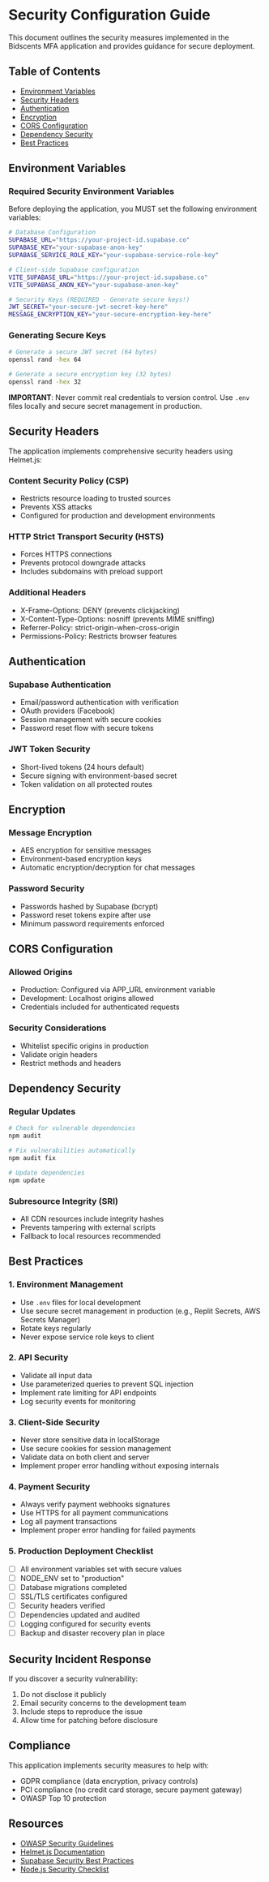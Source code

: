 # Security Configuration Guide

This document outlines the security measures implemented in the Bidscents MFA application and provides guidance for secure deployment.

## Table of Contents
- [Environment Variables](#environment-variables)
- [Security Headers](#security-headers)
- [Authentication](#authentication)
- [Encryption](#encryption)
- [CORS Configuration](#cors-configuration)
- [Dependency Security](#dependency-security)
- [Best Practices](#best-practices)

## Environment Variables

### Required Security Environment Variables

Before deploying the application, you MUST set the following environment variables:

```bash
# Database Configuration
SUPABASE_URL="https://your-project-id.supabase.co"
SUPABASE_KEY="your-supabase-anon-key"
SUPABASE_SERVICE_ROLE_KEY="your-supabase-service-role-key"

# Client-side Supabase configuration
VITE_SUPABASE_URL="https://your-project-id.supabase.co"
VITE_SUPABASE_ANON_KEY="your-supabase-anon-key"

# Security Keys (REQUIRED - Generate secure keys!)
JWT_SECRET="your-secure-jwt-secret-key-here"
MESSAGE_ENCRYPTION_KEY="your-secure-encryption-key-here"
```

### Generating Secure Keys

```bash
# Generate a secure JWT secret (64 bytes)
openssl rand -hex 64

# Generate a secure encryption key (32 bytes)
openssl rand -hex 32
```

**IMPORTANT**: Never commit real credentials to version control. Use `.env` files locally and secure secret management in production.

## Security Headers

The application implements comprehensive security headers using Helmet.js:

### Content Security Policy (CSP)
- Restricts resource loading to trusted sources
- Prevents XSS attacks
- Configured for production and development environments

### HTTP Strict Transport Security (HSTS)
- Forces HTTPS connections
- Prevents protocol downgrade attacks
- Includes subdomains with preload support

### Additional Headers
- X-Frame-Options: DENY (prevents clickjacking)
- X-Content-Type-Options: nosniff (prevents MIME sniffing)
- Referrer-Policy: strict-origin-when-cross-origin
- Permissions-Policy: Restricts browser features

## Authentication

### Supabase Authentication
- Email/password authentication with verification
- OAuth providers (Facebook)
- Session management with secure cookies
- Password reset flow with secure tokens

### JWT Token Security
- Short-lived tokens (24 hours default)
- Secure signing with environment-based secret
- Token validation on all protected routes

## Encryption

### Message Encryption
- AES encryption for sensitive messages
- Environment-based encryption keys
- Automatic encryption/decryption for chat messages

### Password Security
- Passwords hashed by Supabase (bcrypt)
- Password reset tokens expire after use
- Minimum password requirements enforced

## CORS Configuration

### Allowed Origins
- Production: Configured via APP_URL environment variable
- Development: Localhost origins allowed
- Credentials included for authenticated requests

### Security Considerations
- Whitelist specific origins in production
- Validate origin headers
- Restrict methods and headers

## Dependency Security

### Regular Updates
```bash
# Check for vulnerable dependencies
npm audit

# Fix vulnerabilities automatically
npm audit fix

# Update dependencies
npm update
```

### Subresource Integrity (SRI)
- All CDN resources include integrity hashes
- Prevents tampering with external scripts
- Fallback to local resources recommended

## Best Practices

### 1. Environment Management
- Use `.env` files for local development
- Use secure secret management in production (e.g., Replit Secrets, AWS Secrets Manager)
- Rotate keys regularly
- Never expose service role keys to client

### 2. API Security
- Validate all input data
- Use parameterized queries to prevent SQL injection
- Implement rate limiting for API endpoints
- Log security events for monitoring

### 3. Client-Side Security
- Never store sensitive data in localStorage
- Use secure cookies for session management
- Validate data on both client and server
- Implement proper error handling without exposing internals

### 4. Payment Security
- Always verify payment webhooks signatures
- Use HTTPS for all payment communications
- Log all payment transactions
- Implement proper error handling for failed payments

### 5. Production Deployment Checklist
- [ ] All environment variables set with secure values
- [ ] NODE_ENV set to "production"
- [ ] Database migrations completed
- [ ] SSL/TLS certificates configured
- [ ] Security headers verified
- [ ] Dependencies updated and audited
- [ ] Logging configured for security events
- [ ] Backup and disaster recovery plan in place

## Security Incident Response

If you discover a security vulnerability:
1. Do not disclose it publicly
2. Email security concerns to the development team
3. Include steps to reproduce the issue
4. Allow time for patching before disclosure

## Compliance

This application implements security measures to help with:
- GDPR compliance (data encryption, privacy controls)
- PCI compliance (no credit card storage, secure payment gateway)
- OWASP Top 10 protection

## Resources

- [OWASP Security Guidelines](https://owasp.org/)
- [Helmet.js Documentation](https://helmetjs.github.io/)
- [Supabase Security Best Practices](https://supabase.com/docs/guides/platform/security)
- [Node.js Security Checklist](https://blog.risingstack.com/node-js-security-checklist/)